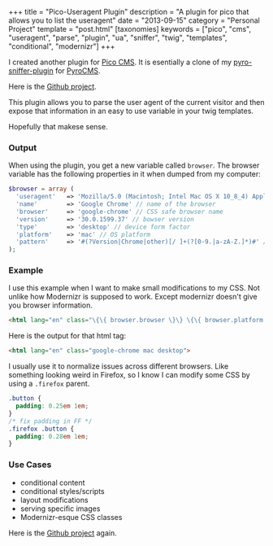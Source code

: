 +++
title = "Pico-Useragent Plugin"
description = "A plugin for pico that allows you to list the useragent"
date = "2013-09-15"
category = "Personal Project"
template = "post.html"
[taxonomies]
keywords = ["pico", "cms", "useragent", "parse", "plugin", "ua", "sniffer", "twig", "templates", "conditional", "modernizr"]
+++

I created another plugin for [Pico CMS](http://pico.dev7studios.com/). It is esentially a clone of my [pyro-sniffer-plugin](https://ohdoylerules.com/personal-project/pyrocms-ua-sniffer-plugin) for [PyroCMS](http://pyrocms.com "Pyro CMS Homepage").

Here is the [Github project](https://github.com/james2doyle/pico_useragent).

This plugin allows you to parse the user agent of the current visitor and then expose that information in an easy to use variable in your twig templates.

Hopefully that makese sense.

### Output

When using the plugin, you get a new variable called `browser`. The browser variable has the following properties in it when dumped from my computer:

```php
$browser = array (
  'useragent'   => 'Mozilla/5.0 (Macintosh; Intel Mac OS X 10_8_4) AppleWebKit/537.36 (KHTML, like Gecko) Chrome/30.0.1599.37 Safari/537.36' // full ua string
  'name'        => 'Google Chrome' // name of the browser
  'browser'     => 'google-chrome' // CSS safe browser name
  'version'     => '30.0.1599.37' // bowser version
  'type'        => 'desktop' // device form factor
  'platform'    => 'mac' // OS platform
  'pattern'     => '#(?Version|Chrome|other)[/ ]+(?[0-9.|a-zA-Z.]*)#' // match pattern
);
```

### Example

I use this example when I want to make small modifications to my CSS. Not unlike how Modernizr is supposed to work. Except modernizr doesn't give you browser information.

```html
<html lang="en" class="\{\{ browser.browser \}\} \{\{ browser.platform \}\} \{\{ browser.type \}\}">
```

Here is the output for that html tag:

```html
<html lang="en" class="google-chrome mac desktop">
```

I usually use it to normalize issues across different browsers. Like something looking weird in Firefox, so I know I can modify some CSS by using a `.firefox` parent.

```css
.button {
  padding: 0.25em 1em;
}
/* fix padding in FF */
.firefox .button {
  padding: 0.28em 1em;
}
```

### Use Cases

* conditional content
* conditional styles/scripts
* layout modifications
* serving specific images
* Modernizr-esque CSS classes

Here is the [Github project](https://github.com/james2doyle/pico_useragent) again.
